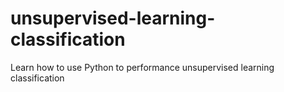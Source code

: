 # unsupervised-learning-classification
Learn how to use Python to performance unsupervised learning classification
